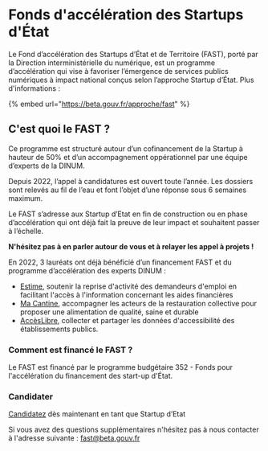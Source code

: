 # Fonds d'accélération des Startups d'État

Le Fond d’accélération des Startups d’État et de Territoire (FAST), porté par la Direction interministérielle du numérique, est un programme d’accélération qui vise à favoriser l’émergence de services publics numériques à impact national conçus selon l’approche Startup d’État. Plus d'informations :&#x20;

{% embed url="https://beta.gouv.fr/approche/fast" %}

## C'est quoi le FAST ?

Ce programme est structuré autour d’un cofinancement de la Startup à hauteur de 50% et d’un accompagnement oppérationnel par une équipe d’experts de la DINUM.&#x20;

Depuis 2022, l’appel à candidatures est ouvert toute l’année. Les dossiers sont relevés au fil de l’eau et font l’objet d’une réponse sous 6 semaines maximum.&#x20;

Le FAST s’adresse aux Startup d’Etat en fin de construction ou en phase d’accélération qui ont déjà fait la preuve de leur impact et souhaitent passer à l’échelle.&#x20;

**N'hésitez pas à en parler autour de vous et à relayer les appel à projets !**&#x20;

En 2022, 3 lauréats ont déjà bénéficié d’un financement FAST et du programme d’accélération des experts DINUM :&#x20;

* [Estime](https://beta.gouv.fr/startups/estime.html), soutenir la reprise d'activité des demandeurs d'emploi en facilitant l'accès à l'information concernant les aides financières
* [Ma Cantine](https://beta.gouv.fr/startups/ma-cantine-egalim.html), accompagner les acteurs de la restauration collective pour proposer une alimentation de qualité, saine et durable
* [AccèsLibre](https://beta.gouv.fr/startups/acceslibre.html), collecter et partager les données d'accessibilité des établissements publics.&#x20;

### Comment est financé le FAST ?

Le FAST est financé par le programme budgétaire 352 - Fonds pour l'accélération du financement des start-up d'État.&#x20;

### Candidater

[Candidatez](https://www.demarches-simplifiees.fr/commencer/fast2022) dès maintenant en tant que Startup d’Etat 

Si vous avez des questions supplémentaires n'hésitez pas à nous contacter à l'adresse suivante : fast@beta.gouv.fr
